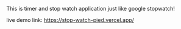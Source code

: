 This is timer and stop watch application just like google stopwatch!

live demo link: https://stop-watch-pied.vercel.app/
